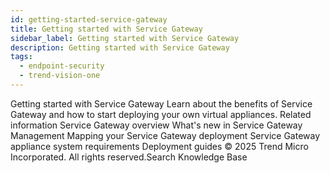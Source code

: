 ```yaml
---
id: getting-started-service-gateway
title: Getting started with Service Gateway
sidebar_label: Getting started with Service Gateway
description: Getting started with Service Gateway
tags:
  - endpoint-security
  - trend-vision-one
---
```


 Getting started with Service Gateway Learn about the benefits of Service Gateway and how to start deploying your own virtual appliances. Related information Service Gateway overview What's new in Service Gateway Management Mapping your Service Gateway deployment Service Gateway appliance system requirements Deployment guides © 2025 Trend Micro Incorporated. All rights reserved.Search Knowledge Base